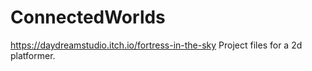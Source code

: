 # ConnectedWorlds
https://daydreamstudio.itch.io/fortress-in-the-sky
Project files for a 2d platformer.
